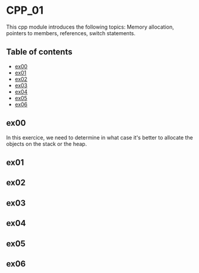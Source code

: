 # CPP_01
This cpp module introduces the following topics: Memory allocation, pointers to members, references, switch statements.

## Table of contents
* [ex00](#ex00)
* [ex01](#ex01)
* [ex02](#ex02)
* [ex03](#ex03)
* [ex04](#ex04)
* [ex05](#ex05)
* [ex06](#ex06)

## ex00

In this exercice, we need to determine in what case it's better to allocate the objects on the stack or the heap.

## ex01
## ex02
## ex03
## ex04
## ex05
## ex06
